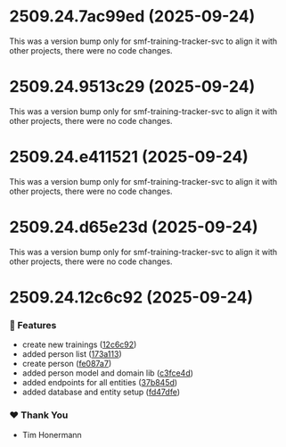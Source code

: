 # 2509.24.7ac99ed (2025-09-24)

This was a version bump only for smf-training-tracker-svc to align it with other projects, there were no code changes.

# 2509.24.9513c29 (2025-09-24)

This was a version bump only for smf-training-tracker-svc to align it with other projects, there were no code changes.

# 2509.24.e411521 (2025-09-24)

This was a version bump only for smf-training-tracker-svc to align it with other projects, there were no code changes.

# 2509.24.d65e23d (2025-09-24)

This was a version bump only for smf-training-tracker-svc to align it with other projects, there were no code changes.

# 2509.24.12c6c92 (2025-09-24)

### 🚀 Features

- create new trainings ([12c6c92](https://github.com/timhonermann/smf-training-tracker/commit/12c6c92))
- added person list ([173a113](https://github.com/timhonermann/smf-training-tracker/commit/173a113))
- create person ([fe087a7](https://github.com/timhonermann/smf-training-tracker/commit/fe087a7))
- added person model and domain lib ([c3fce4d](https://github.com/timhonermann/smf-training-tracker/commit/c3fce4d))
- added endpoints for all entities ([37b845d](https://github.com/timhonermann/smf-training-tracker/commit/37b845d))
- added database and entity setup ([fd47dfe](https://github.com/timhonermann/smf-training-tracker/commit/fd47dfe))

### ❤️ Thank You

- Tim Honermann